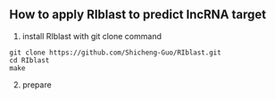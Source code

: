 ## How to apply RIblast to predict lncRNA target 

1. install RIblast with git clone command
```
git clone https://github.com/Shicheng-Guo/RIblast.git
cd RIblast
make 
```
2. prepare
```
```

